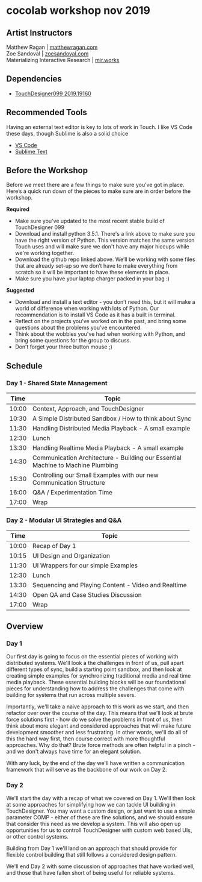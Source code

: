 # cocolab workshop nov 2019

## Artist Instructors
Matthew Ragan | [matthewragan.com](https://matthewragan.com)  
Zoe Sandoval | [zoesandoval.com](https://zoesandoval.com)  
Materializing Interactive Research | [mir.works](https://mir.works)

## Dependencies
* [TouchDesigner099 2019.19160](https://derivative.ca/download/archive)

## Recommended Tools
Having an external text editor is key to lots of work in Touch. I like VS Code these days, though Sublime is also a solid choice
* [VS Code](https://code.visualstudio.com/)
* [Sublime Text](https://www.sublimetext.com/)

## Before the Workshop
Before we meet there are a few things to make sure you’ve got in place. Here’s a quick run down of the pieces to make sure are in order before the workshop.

**Required**
* Make sure you’ve updated to the most recent stable build of TouchDesigner 099
* Download and install python 3.5.1. There's a link above to make sure you have the right version of Python. This version matches the same version Touch uses and will make sure we don't have any major hiccups while we're working together.
* Download the github repo linked above. We’ll be working with some files that are already set-up so we don’t have to make everything from scratch so it will be important to have these elements in place.
* Make sure you have your laptop charger packed in your bag :)

**Suggested**
* Download and install a text editor - you don’t need this, but it will make a world of difference when working with lots of Python. Our recommendation is to install VS Code as it has a built in terminal. 
* Reflect on the projects you’ve worked on in the past, and bring some questions about the problems you’ve encountered.
* Think about the wobbles you've had when working with Python, and bring some questions for the group to discuss.
* Don’t forget your three button mouse ;)

## Schedule

### Day 1 - Shared State Management
Time | Topic
---- | ----
10:00 | Context, Approach, and TouchDesigner
10:30 | A Simple Distributed Sandbox / How to think about Sync
11:30 | Handling Distributed Media Playback - A small example
12:30 | Lunch
13:30 | Handling Realtime Media Playback - A small example
14:30 | Communication Architecture - Building our Essential Machine to Machine Plumbing
15:30 | Controlling our Small Examples with our new Communication Structure
16:00 | Q&A / Experimentation Time
17:00 | Wrap

### Day 2 - Modular UI Strategies and Q&A
Time | Topic
---- | ----
10:00 | Recap of Day 1
10:15 | UI Design and Organization
11:30 | UI Wrappers for our simple Examples
12:30 | Lunch
13:30 | Sequencing and Playing Content - Video and Realtime
14:30 | Open QA and Case Studies Discussion
17:00 | Wrap

## Overview
### Day 1
Our first day is going to focus on the essential pieces of working with distributed systems. We'll look a the challenges in front of us, pull apart different types of sync, build a starting point sandbox, and then look at creating simple examples for synchronizing traditional media and real time media playback. These essential building blocks will be our foundational pieces for understanding how to address the challenges that come with building for systems that run across multiple severs. 

Importantly, we'll take a naive approach to this work as we start, and then refactor over over the course of the day. This means that we'll look at brute force solutions first - how do we solve the problems in front of us, then think about more elegant and considered approaches that will make future development smoother and less frustrating. In other words, we'll do all of this the hard way first, then course correct with more thoughtful approaches. Why do that? Brute force methods are often helpful in a pinch - and we don't always have time for an elegant solution. 

With any luck, by the end of the day we'll have written a communication framework that will serve as the backbone of our work on Day 2.

### Day 2
We'll start the day with a recap of what we covered on Day 1. We'll then look at some approaches for simplifying how we can tackle UI building in TouchDesigner. You may want a custom design, or just want to use a simple parameter COMP - either of these are fine solutions, and we should ensure that consider this need as we develop a system. This will also open up opportunities for us to controll TouchDesigner with custom web based UIs, or other control systems. 

Building from Day 1 we'll land on an approach that should provide for flexible control building that still follows a considered design pattern. 

We'll end Day 2 with some discussion of approaches that have worked well, and those that have fallen short of being useful for reliable systems. 